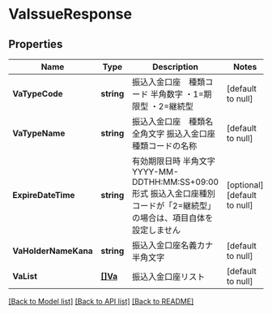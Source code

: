 # VaIssueResponse

## Properties
Name | Type | Description | Notes
------------ | ------------- | ------------- | -------------
**VaTypeCode** | **string** | 振込入金口座　種類コード 半角数字 ・1&#x3D;期限型 ・2&#x3D;継続型  | [default to null]
**VaTypeName** | **string** | 振込入金口座　種類名 全角文字 振込入金口座　種類コードの名称  | [default to null]
**ExpireDateTime** | **string** | 有効期限日時 半角文字 YYYY-MM-DDTHH:MM:SS+09:00形式 振込入金口座種別コードが「2&#x3D;継続型」の場合は、項目自体を設定しません  | [optional] [default to null]
**VaHolderNameKana** | **string** | 振込入金口座名義カナ 半角文字  | [default to null]
**VaList** | [**[]Va**](Va.md) | 振込入金口座リスト | [default to null]

[[Back to Model list]](../README.md#documentation-for-models) [[Back to API list]](../README.md#documentation-for-api-endpoints) [[Back to README]](../README.md)

